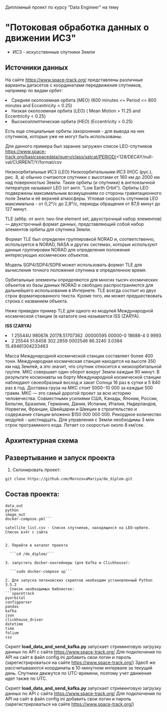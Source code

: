 
Дипломный проект по курсу "Data Engineer" на тему

# "Потоковая обработка данных о движении ИСЗ"

* ИСЗ - искусственные спутники Земли

## Источники данных

На сайте https://www.space-track.org/ представлены различные варианты датасетов с координатами передвижения спутников, например по видам орбит:
<li>Средняя околоземная орбита (MEO) (600 minutes <= Period <= 800 minutes and Eccentricity < 0.25)</li>
<li>Низкая околоземная орбита (LEO) ( Mean Motion > 11.25 and Eccentricity < 0.25)</li>
<li>Высокоэллиптическая орбита (HEO) (Eccentricity > 0.25) </li>

Есть еще специальные орбиты захоронения - для вывода на них спутников, которые уже не могут быть использованы.

Для данного примера был заранее загружен список LEO-спутников https://www.space-track.org/basicspacedata/query/class/satcat/PERIOD/<128/DECAY/null-val/CURRENT/Y/format/csv

Низкоорбитальные ИСЗ (LEO)
Низкоорбитальными ИСЗ (НОС (рус.), рис. 8, а) обычно считаются спутники с высотами от 160 км до 2000 км над поверхностью Земли. Такие орбиты (и спутники) в англоязычной литературе называют LEO (от англ. "Low Earth Orbit"). Орбиты LEO подвержены максимальным возмущениям со стороны гравитационного поля Земли и её верхней атмосферы. Угловая скорость спутников LEO максимальна - от 0,2°/с до 2,8°/с, периоды обращения от 87,6 минут до 127 минут.


TLE (аббр. от англ. two-line element set, двухстрочный набор элементов) — двухстрочный формат данных, представляющий собой набор элементов орбиты для спутника Земли.

Формат TLE был определен группировкой NORAD и, соответственно, используется в NORAD, NASA и других системах, которые используют данные группировки NORAD для определения положения интересующих космических объектов.

Модель SGP4/SDP4/SDP8 может использовать формат TLE для вычисления точного положения спутника в определенное время.

Орбитальные элементы определяются для многих тысяч космических объектов из базы данных NORAD и свободно распространяются для дальнейшего использования в Интернете. TLE всегда состоит из двух строк форматированного текста. Кроме того, им может предшествовать строка с названием объекта.

Ниже приведен пример TLE для одного из модулей Международной космической станции (в каталоге она называется ISS (ZARYA).

**ISS (ZARYA)**            
<li>1 25544U 98067A   20178.51707362  .00000595  00000-0  18688-4 0  9993</li>
<li>2 25544  51.6458 302.2859 0002546  86.3240   3.0384 15.49461304233463</li>

Масса Международной космической станции составляет более 400 тонн. Международная космическая станция находится на высоте 350 км над Землей, а это значит, что спутник относится к низкоорбитальной группе. МКС совершает один оборот вокруг Земли каждые 90 минут. В результате космонавты на борту Международной космической станции наблюдают своеобразный восход и закат Солнца 16 раз в сутки и 5 840 раз в год. Доставка груза на МКС стоит $5 000-$10 000 за каждые 500 грамм.
МКС — это самый дорогой проект за всю историю человечества. Совместными усилиями США, Канады, Японии, России, Бельгии, Бразилии, Германии, Дании, Испании, Италии, Нидерландов, Норвегии, Франции, Швейцарии и Швеции в строительство и содержание станции вложено $150 000 000 000. Рекордное количество модулей - шестнадцать. Для управления с Земли необходимы 3 млн строк программного кода. Летает со скоростью около 8 км/сек.




## Архитектурная схема



## Развертывание и запуск проекта

1. Склонировать проект:

  ```git clone https://github.com/MorozovaMariya/de_diplom.git```
  
  
Состав проекта:
---------------------------
```data_in  
data_out
python
image_out
docker-compose.yml```
  
satellite_list.csv - Список спутников, находящихся на LEO-орбите. Список взят с сайта 
  
  
2. Перейти в каталог проекта

  ```cd /de_diplom/```
  
3. запустить docker-контейнеры (для Kafka и Clickhouse):

  ```sudo docker-compose up```
  
2. Для запуска питоновских скриптов необходим установленный Python 3.5.2
  Список необходимых библиотек:
```spacetrack
pyorbital
configparser
pandas
kafka
json
clickhouse_driver
datetime
time
folium
csv
```

Скрипт **load_data_and_send_kafka.py** запускает стриминговую загрузку данных по API с сайта https://www.space-track.org/ Для подключения по API на сайт в файл config.ini добавить свои логин и пароль (зарегистрироваться на сайте https://www.space-track.org/) Здесб же рассчитывааются координаты в 10-минутном интервале за текущий день. Спутники движутся по UTC-времени, поэтому учет движения идет также по UTC.

Скрипт **load_data_and_send_kafka.py** запускает стриминговую загрузку данных по API с сайта https://www.space-track.org/ Для подключения по API на сайт в файл config.ini добавить свои логин и пароль (зарегистрироваться на сайте https://www.space-track.org/)





